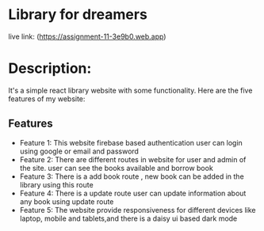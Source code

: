 # Library for dreamers 
live link: (https://assignment-11-3e9b0.web.app)



# Description:
It's a simple react library website with some functionality. Here are the five features of my website:
## Features
- Feature 1: This website firebase based authentication user can login using google or email and password
- Feature 2: There are different routes in website for user and admin of the site. user can see the books available and borrow book
- Feature 3: There is a add book route , new book can be added in the library using this route
- Feature 4: There is a update route user can update information about any book using update route
- Feature 5: The website provide responsiveness for different devices like laptop, mobile and tablets,and there is a daisy ui based dark mode

